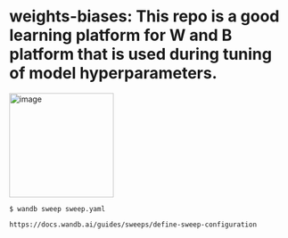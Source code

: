 # weights-biases: This repo is a good learning platform for W and B platform that is used during tuning of model hyperparameters.

<img width="187" alt="image" src="https://github.com/noorains/weights-biases/assets/142994595/8031d5ba-37b4-4682-bd3a-7bab5b8ea340">

```
$ wandb sweep sweep.yaml
```


```
https://docs.wandb.ai/guides/sweeps/define-sweep-configuration
```
